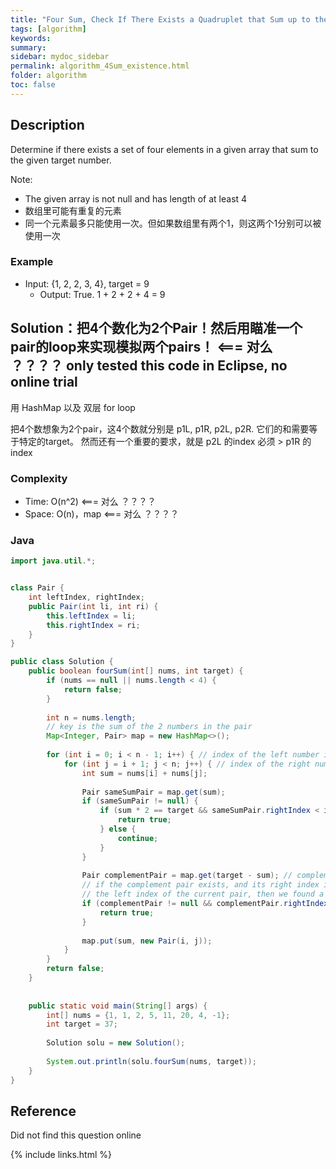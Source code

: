 ```yaml
---
title: "Four Sum, Check If There Exists a Quadruplet that Sum up to the Target Number"
tags: [algorithm]
keywords:
summary:
sidebar: mydoc_sidebar
permalink: algorithm_4Sum_existence.html                               
folder: algorithm
toc: false
---
```


## Description
Determine if there exists a set of four elements in a given array that sum to the given target number.

Note:
* The given array is not null and has length of at least 4
* 数组里可能有重复的元素
* 同一个元素最多只能使用一次。但如果数组里有两个1，则这两个1分别可以被使用一次

### Example
* Input: {1, 2, 2, 3, 4}, target = 9
  * Output: True. 1 + 2 + 2 + 4 = 9

## Solution：把4个数化为2个Pair！然后用瞄准一个pair的loop来实现模拟两个pairs！    <=== 对么 ？？？？ only tested this code in Eclipse, no online trial

用 HashMap 以及 双层 for loop

把4个数想象为2个pair，这4个数就分别是 p1L, p1R, p2L, p2R. 它们的和需要等于特定的target。
然而还有一个重要的要求，就是 p2L 的index 必须 > p1R 的index

### Complexity
* Time: O(n^2) <=== 对么 ？？？？
* Space: O(n)，map <=== 对么 ？？？？

### Java
```java
import java.util.*;


class Pair {
	int leftIndex, rightIndex;
	public Pair(int li, int ri) {
		this.leftIndex = li;
		this.rightIndex = ri;
	}
}

public class Solution {
	public boolean fourSum(int[] nums, int target) {
		if (nums == null || nums.length < 4) {
		    return false;
		}
		
		int n = nums.length;
		// key is the sum of the 2 numbers in the pair
		Map<Integer, Pair> map = new HashMap<>();
		
		for (int i = 0; i < n - 1; i++) { // index of the left number in the pair
		    for (int j = i + 1; j < n; j++) { // index of the right number in the pair
				int sum = nums[i] + nums[j];
				
				Pair sameSumPair = map.get(sum);
				if (sameSumPair != null) {
					if (sum * 2 == target && sameSumPair.rightIndex < i) {
					    return true;
					} else {
						continue;
					}
				}
				
				Pair complementPair = map.get(target - sum); // complement pair
				// if the complement pair exists, and its right index is smaller than
				// the left index of the current pair, then we found a valid quadruplet
				if (complementPair != null && complementPair.rightIndex < i) {
					return true;
				}
				
				map.put(sum, new Pair(i, j));
			}
		}
		return false;
	}
	
	
	public static void main(String[] args) {
		int[] nums = {1, 1, 2, 5, 11, 20, 4, -1};
		int target = 37;
		
		Solution solu = new Solution();
		
		System.out.println(solu.fourSum(nums, target));
	}
}
```

## Reference
Did not find this question online

{% include links.html %}
